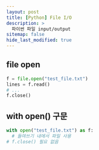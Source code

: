 ```yaml
---
layout: post
title: [Python] File I/O
description: >
  파이썬 파일 input/output
sitemap: false
hide_last_modified: true
---
```


## file open

~~~python
f = file.open("test_file.txt")
lines = f.read()
# ...
f.close()
~~~


## with open() 구문
~~~python
with open("test_file.txt") as f:
  # 들여쓰기 내에서 파일 사용
# f.close() 필요 없음
~~~